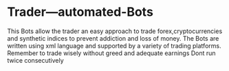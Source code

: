 # Trader—automated-Bots
This Bots allow the trader an easy approach to trade forex,cryptocurrencies and synthetic indices to prevent addiction and loss of money.
The Bots are written using xml language and supported by a variety of trading platforms.
Remember to trade wisely without greed and adequate earnings
Dont run twice consecutively
